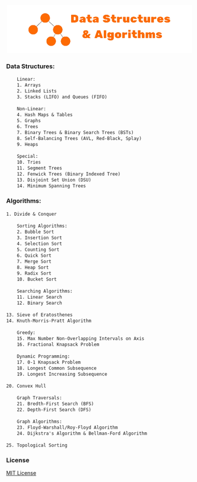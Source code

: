<p align="center">
    <img width="500" height="130" src="https://github.com/dantevangelista/data-structures-and-algorithms/blob/main/dsa_logo.png">
</p>

### Data Structures:
```
    Linear:
    1. Arrays
    2. Linked Lists
    3. Stacks (LIFO) and Queues (FIFO)

    Non-Linear:
    4. Hash Maps & Tables
    5. Graphs
    6. Trees
    7. Binary Trees & Binary Search Trees (BSTs)
    8. Self-Balancing Trees (AVL, Red-Black, Splay)
    9. Heaps

    Special:
    10. Tries
    11. Segment Trees
    12. Fenwick Trees (Binary Indexed Tree)
    13. Disjoint Set Union (DSU)
    14. Minimum Spanning Trees
```
### Algorithms:
```
1. Divide & Conquer

    Sorting Algorithms: 
    2. Bubble Sort
    3. Insertion Sort
    4. Selection Sort
    5. Counting Sort
    6. Quick Sort
    7. Merge Sort
    8. Heap Sort
    9. Radix Sort
    10. Bucket Sort

    Searching Algorithms: 
    11. Linear Search
    12. Binary Search
    
13. Sieve of Eratosthenes
14. Knuth-Morris-Pratt Algorithm

    Greedy:
    15. Max Number Non-Overlapping Intervals on Axis
    16. Fractional Knapsack Problem

    Dynamic Programming:
    17. 0-1 Knapsack Problem
    18. Longest Common Subsequence
    19. Longest Increasing Subsequence

20. Convex Hull

    Graph Traversals: 
    21. Bredth-First Search (BFS)
    22. Depth-First Search (DFS)

    Graph Algorithms:
    23. Floyd-Warshall/Roy-Floyd Algorithm
    24. Dijkstra's Algorithm & Bellman-Ford Algorithm

25. Topological Sorting
```

### License
[MIT License](https://github.com/dantevangelista/data-structures-and-algorithms/blob/main/LICENSE)